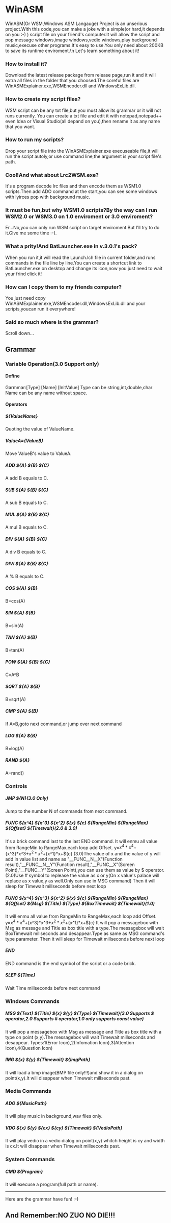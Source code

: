 # WinASM
WinASM(Or WSM,Windows ASM Langauge) Project is an unserious project.With this code,you can make a joke with a simple(or hard,it depends on you :-) ) script file on your friend's computer.It will allow the script and pop message windows,image windows,vedio windows,play background music,execuse other programs.It's easy to use.You only need about 200KB to save its runtime enviroment.\n
Let's learn something about it!

### How to install it?
Download the latest release package from release page,run it and it will extra all files in the folder that you choosed.The coreful files are WinASMExplainer.exe,WSMEncoder.dll and WindowsExLib.dll.
### How to create my script files?
WSM script can be any txt file,but you must allow its grammar or it will not runs currently.
You can create a txt file and edit it with notepad,notepad++ even Idea or Visual Studio(all depand on you),then rename it as any name that you want.
### How to run my scripts?
Drop your script file into the WinASMExplainer.exe execuseable file,it will run the script autoly,or use command line,the argument is your script file's path.
### Cool!And what about Lrc2WSM.exe?
It's a program decode lrc files and then encode them as WSM1.0 scripts.Then add ADO command at the start,you can see some windows with lyirces pop with background music.
### It must be fun,but why WSM1.0 scripts?By the way can I run WSM2.0 or WSM3.0 on 1.0 enviroment or 3.0 enviroment?
Er...No,you can only run WSM script on target enviroment.But I'll try to do it.Give me some time :-).
### What a prity!And BatLauncher.exe in v.3.0.1's pack?
When you run it,it will read the Launch.lch file in current folder,and runs commands in the file line by line.You can create a shortcut link to BatLauncher.exe on desktop and change its icon,now you just need to wait your frind click it!
### How can I copy them to my friends computer?
You just need copy WinASMExplainer.exe,WSMEncoder.dll,WindowsExLib.dll and your scripts,youcan run it everywhere!
### Said so much where is the grammar?
Scroll down...
## Grammar
### Variable Operation(3.0 Support only)
#### Define
Garmmar:[Type] [Name] [InitValue]
Type can be string,int,double,char
Name can be any name without space.
#### Operators
##### ${ValueName}
Quoting the value of ValueName.
##### ${ValueA}=${ValueB}
Move ValueB's value to ValueA.
##### ADD ${A} ${B} ${C}
A add B equals to C.
##### SUB ${A} ${B} ${C}
A sub B equals to C.
##### MUL ${A} ${B} ${C}
A mul B equals to C.
##### DIV ${A} ${B} ${C}
A div B equals to C.
##### DIVI ${A} ${B} ${C}
A % B equals to C.
##### COS ${A} ${B}
B=cos(A)
##### SIN ${A} ${B}
B=sin(A)
##### TAN ${A} ${B}
B=tan(A)
##### POW ${A} ${B} ${C}
C=A^B
##### SQRT ${A} ${B}
B=sqrt(A)
##### CMP ${A} ${B}
If A=B,goto next command,or jump over next command
##### LOG ${A} ${B}
B=log(A)
##### RAND ${A}
A=rand()
### Controls
##### JMP ${N}(3.0 Only)
Jump to the number N of commands from next command.
##### FUNC ${x^4} ${x^3} ${x^2} ${x} ${c} ${RangeMin} ${RangeMax} ${Offset} ${Timewait}(2.0 & 3.0)
It's a brick command last to the last END command.
It will enmu all value from RangeMin to RangeMax,each loop add Offset.
y=${x^4}*x^4+${x^3}*x^3+${x^2}*x^2+${x^1}*x+${c}
(3.0)The value of x and the value of y will add in value list and name as "__FUNC__N__X"(Function result),"__FUNC__N__Y"(Function result),"__FUNC__X"(Screen Point),"__FUNC__Y"(Screen Point),you can use them as value by $ operator.
(2.0)Use \# symbol to replease the value as x or y(On x value's palace will replace as x value,y as well.Only can use in MSG command)
Then it will sleep for Timewait millseconds before next loop
##### FUNC ${x^4} ${x^3} ${x^2} ${x} ${c} ${RangeMin} ${RangeMax} ${Offset} ${Msg} ${Title} ${Type} ${BoxTimewait} ${Timewait}(1.0)
It will enmu all value from RangeMin to RangeMax,each loop add Offset.
y=${x^4}*x^4+${x^3}*x^3+${x^2}*x^2+${x^1}*x+${c}
It will pop a messagebox with Msg as message and Title as box title with a type.The messagebox will wait BoxTimewait millseconds and desappear.Type as same as MSG command's type parameter.
Then it will sleep for Timewait millseconds before next loop
##### END
END command is the end symbol of the script or a code brick.
##### SLEP ${Time}
Wait Time millseconds before next command
### Windows Commands
##### MSG ${Text} ${Title} ${x} ${y} ${Type} ${Timewait}(3.0 Supports $ operator,2.0 Supports # operator,1.0 only supports const value)
It will pop a messagebox with Msg as message and Title as box title with a type on point (x,y).The messagebox will wait Timewait millseconds and desappear.
Types:1(Error Icon),2(Infomation Icon),3(Attention Icon),4(Question Icon)
##### IMG ${x} ${y} ${Timewait} ${ImgPath}
It will load a bmp image(BMP file only!!!)and show it in a dialog on point(x,y).It will disappear when Timewait millseconds past.
### Media Commands
##### ADO ${MusicPath}
It will play music in background,wav files only.
##### VDO ${x} ${y} ${cx} ${cy} ${Timewait} ${VedioPath}
It will play vedio in a vedio dialog on point(x,y) whitch height is cy and width is cx.It will disappear when Timewait millseconds past.
### System Commands
##### CMD ${Program}
It will execuse a program(full path or name).

---------
Here are the grammar have fun! :-)
## And Remember:NO ZUO NO DIE!!!
